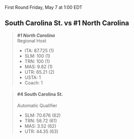 First Round
Friday, May 7 at 1:00 EDT
## South Carolina St. vs #1 North Carolina

> ***#1 North Carolina***  
> Regional Host  
> - ITA: 87.725 (1)  
> - SLM: 100 (1)  
> - TRN: 100 (1)  
> - MAS: 9.82 (1)  
> - UTR: 65.21 (2)  
> - USTA: 1  
> - Coach: 1  

> #### #4 South Carolina St.  
> Automatic Qualifier  
> - SLM: 70.676 (62)  
> - TRN: 58.72 (61)  
> - MAS: 3.52 (62)  
> - UTR: 44.35 (63)  